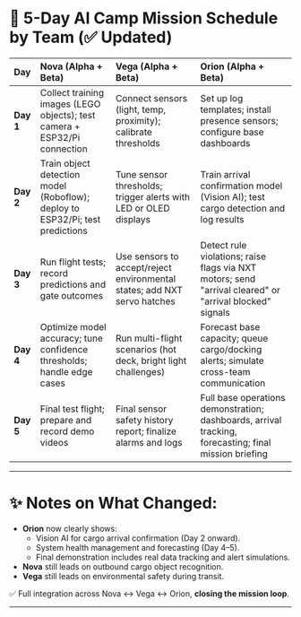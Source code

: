 
# 📆 5-Day AI Camp Mission Schedule by Team (✅ Updated)

| **Day** | **Nova (Alpha + Beta)** | **Vega (Alpha + Beta)** | **Orion (Alpha + Beta)** |
|:---|:---|:---|:---|
| **Day 1** | Collect training images (LEGO objects); test camera + ESP32/Pi connection | Connect sensors (light, temp, proximity); calibrate thresholds | Set up log templates; install presence sensors; configure base dashboards |
| **Day 2** | Train object detection model (Roboflow); deploy to ESP32/Pi; test predictions | Tune sensor thresholds; trigger alerts with LED or OLED displays | Train arrival confirmation model (Vision AI); test cargo detection and log results |
| **Day 3** | Run flight tests; record predictions and gate outcomes | Use sensors to accept/reject environmental states; add NXT servo hatches | Detect rule violations; raise flags via NXT motors; send "arrival cleared" or "arrival blocked" signals |
| **Day 4** | Optimize model accuracy; tune confidence thresholds; handle edge cases | Run multi-flight scenarios (hot deck, bright light challenges) | Forecast base capacity; queue cargo/docking alerts; simulate cross-team communication |
| **Day 5** | Final test flight; prepare and record demo videos | Final sensor safety history report; finalize alarms and logs | Full base operations demonstration; dashboards, arrival tracking, forecasting; final mission briefing |

---

# ✨ Notes on What Changed:
- **Orion** now clearly shows:
  - Vision AI for cargo arrival confirmation (Day 2 onward).
  - System health management and forecasting (Day 4–5).
  - Final demonstration includes real data tracking and alert simulations.
- **Nova** still leads on outbound cargo object recognition.
- **Vega** still leads on environmental safety during transit.

✅ Full integration across Nova ↔ Vega ↔ Orion, **closing the mission loop**.

---

